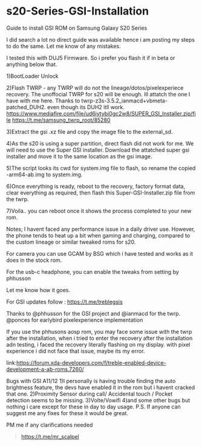 # s20-Series-GSI-Installation
Guide to install GSI ROM on Samsung Galaxy S20 Series 


I did search a lot no direct guide was available hence i am posting my steps to do the same. Let me know of any mistakes.

I tested this with DUJ5 Firmware. So i prefer you flash it if in beta or anything below that.

1)BootLoader Unlock

2)Flash TWRP - any TWRP will do not the lineage/dotos/pixelexperiece recovery. The unoffocial TWRP for s20 will be enough. Ill attatch the one I have with me here. Thanks to twrp-z3s-3.5.2_ianmacd+vbmeta-patched_DUH2. even though its DUH2 itll work.
https://www.mediafire.com/file/ud6iytybi0gc2w8/SUPER_GSI_Installer.zip/file
https://t.me/samsung_twrp_root/85280


3)Extract the gsi .xz file and copy the image file to the external_sd.

4)As the s20 is using a super partition, direct flash did not work for me. We will need to use the Super GSI installer. Download the attatched super gsi installer and move it to the same location as the gsi image.

5)The script looks its cwd for system.img file to flash, so rename the copied -arm64-ab.img to system.img.

6)Once everything is ready, reboot to the recovery, factory format data, clear everything as required, then flash this Super-GSI-Installer.zip file from the twrp.

7)Voila.. you can reboot once it shows the process completed to your new rom.

Notes;
I havent faced any performance issue in a daily driver use. However, the phone tends to heat up a bit when gaming and charging, compared to the custom lineage or similar tweaked roms for s20.

For camera you can use GCAM by BSG which i have tested and works as it does in the stock rom.

For the usb-c headphone, you can enable the tweaks from setting by phhusson

Let me know how it goes.

For GSI updates follow : https://t.me/treblegsis

Thanks to @phhusson for the GSI project and @ianmacd for the twrp. @ponces for earlybird pixelexperience implementation

If you use the phhusons aosp rom, you may face some issue with the twrp after the installation, when i tried to enter the recovery after the installation adn testing, i faced the recovery literally flashing on my display. with pixel experience i did not face that issue, maybe its my error.

link:https://forum.xda-developers.com/f/treble-enabled-device-development-a-ab-roms.7260/


Bugs with GSI A11/12
1)I personally is having trouble finding the auto brightness feature, the devs have enabled it in the rom but i havent cracked that one.
2)Proximity Sensor during call/ Accidental touch / Pocket detection seems to be missing.
3)Volte/Vowifi
4)and some other bugs but nothing i care except for these in day to day usage.
P.S. If anyone can suggest me any fixes for these it would be great.

PM me if any clarifications needed
>https://t.me/mr_scalpel
